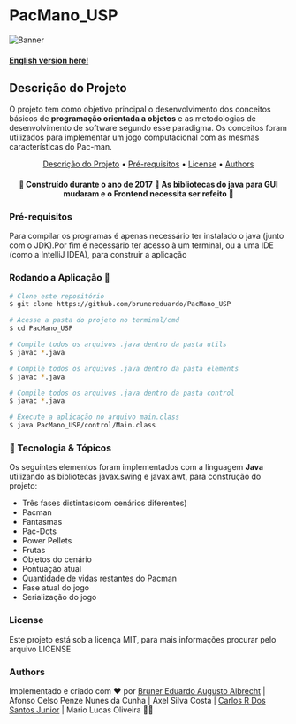 # PacMano_USP

![Banner](https://github.com/brunereduardo/PacMano_USP/blob/master/imgs/pac-man-classic.jpg)

#### [English version here!](google.com)

## Descrição do Projeto
<p> O projeto tem como objetivo principal o desenvolvimento dos conceitos básicos de <b>programação orientada a objetos</b> e as metodologias de desenvolvimento de software segundo esse paradigma. Os conceitos foram utilizados para implementar um jogo computacional com as mesmas características do Pac-man.</p>  

<p align="center">
<a href="#Descrição-do-Projeto">Descrição do Projeto</a> •  
<a href="#Pré-requisitos">Pré-requisitos</a> •	
<a href="#License">License</a> • 
<a href="#Authors">Authors</a>
</p>

<h4 align="center"> 
	🚧  Construído durante o ano de 2017 🚧 As bibliotecas do java para GUI mudaram e o Frontend necessita ser refeito 🚧
</h4>

### Pré-requisitos
<p>Para compilar os programas é apenas necessário ter instalado o java (junto com o JDK).Por fim é necessário ter acesso à um terminal, ou a uma IDE (como a IntelliJ IDEA), para  construir a aplicação</p>

### Rodando a Aplicação 🎲

```bash
# Clone este repositório
$ git clone https://github.com/brunereduardo/PacMano_USP

# Acesse a pasta do projeto no terminal/cmd
$ cd PacMano_USP

# Compile todos os arquivos .java dentro da pasta utils
$ javac *.java

# Compile todos os arquivos .java dentro da pasta elements
$ javac *.java

# Compile todos os arquivos .java dentro da pasta control
$ javac *.java

# Execute a aplicação no arquivo main.class
$ java PacMano_USP/control/Main.class
```
### 🚀 Tecnologia & Tópicos

Os seguintes elementos foram implementados com a linguagem <b>Java</b> utilizando as bibliotecas javax.swing e javax.awt, para construção do projeto:

- Três fases distintas(com cenários diferentes)
- Pacman
- Fantasmas
- Pac-Dots
- Power Pellets
- Frutas
- Objetos do cenário
- Pontuação atual 
- Quantidade de vidas restantes do Pacman
- Fase atual do jogo 
- Serialização do jogo

### License

<p>Este projeto está sob a licença MIT, para mais informações procurar pelo arquivo LICENSE</p>

### Authors
Implementado e criado com ❤️ por [Bruner Eduardo Augusto Albrecht](https://github.com/brunereduardo) | Afonso Celso Penze Nunes da Cunha | Axel Silva Costa | [Carlos R Dos Santos Junior](https://github.com/CarlosSantosJr) | Mario Lucas Oliveira  👋🏽 

